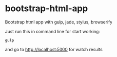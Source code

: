 # bootstrap-html-app
Bootstrap html app with gulp, jade, stylus, browserify

Just run this in command line for start working:

```
gulp
```

and go to [http://localhost:5000](http://localhost:5000) for watch results
